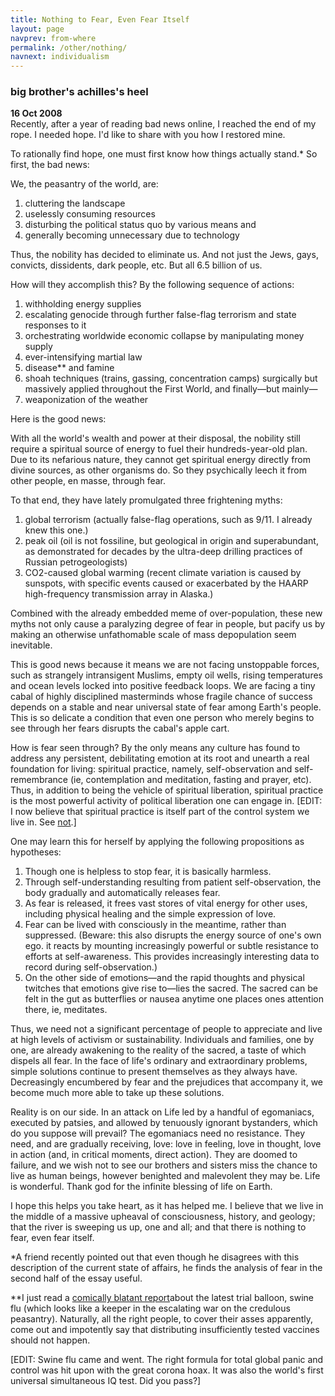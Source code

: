 ```yaml
---
title: Nothing to Fear, Even Fear Itself
layout: page
navprev: from-where
permalink: /other/nothing/
navnext: individualism
---
```


### big brother's achilles's heel

**16 Oct 2008**  
Recently, after a year of reading bad news online, I reached the end of my rope. I needed hope. I'd like to share with you how I restored mine.

To rationally find hope, one must first know how things actually stand.* So first, the bad news:

We, the peasantry of the world, are:

  1. cluttering the landscape
  2. uselessly consuming resources
  3. disturbing the political status quo by various means and
  4. generally becoming unnecessary due to technology

Thus, the nobility has decided to eliminate us. And not just the Jews, gays, convicts, dissidents, dark people, etc. But all 6.5 billion of us.

How will they accomplish this? By the following sequence of actions:

  1. withholding energy supplies
  2. escalating genocide through further false-flag terrorism and state responses to it
  3. orchestrating worldwide economic collapse by manipulating money supply
  4. ever-intensifying martial law
  5. disease** and famine
  6. shoah techniques (trains, gassing, concentration camps) surgically but massively applied throughout the First World, and finally—but mainly—
  7. weaponization of the weather

Here is the good news:

With all the world's wealth and power at their disposal, the nobility still require a spiritual source of energy to fuel their hundreds-year-old plan. Due to its nefarious nature, they cannot get spiritual energy directly from divine sources, as other organisms do. So they psychically leech it from other people, en masse, through fear.

To that end, they have lately promulgated three frightening myths:

  1. global terrorism (actually false-flag operations, such as 9/11. I already knew this one.)
  2. peak oil (oil is not fossiline, but geological in origin and superabundant, as demonstrated for decades by the ultra-deep drilling practices of Russian petrogeologists)
  3. CO2-caused global warming (recent climate variation is caused by sunspots, with specific events caused or exacerbated by the HAARP high-frequency transmission array in Alaska.)

Combined with the already embedded meme of over-population, these new myths not only cause a paralyzing degree of fear in people, but pacify us by making an otherwise unfathomable scale of mass depopulation seem inevitable.

This is good news because it means we are not facing unstoppable forces, such as strangely intransigent Muslims, empty oil wells, rising temperatures and ocean levels locked into positive feedback loops. We are facing a tiny cabal of highly disciplined masterminds whose fragile chance of success depends on a stable and near universal state of fear among Earth's people. This is so delicate a condition that even one person who merely begins to see through her fears disrupts the cabal's apple cart.

How is fear seen through? By the only means any culture has found to address any persistent, debilitating emotion at its root and unearth a real foundation for living: spiritual practice, namely, self-observation and self-remembrance (ie, contemplation and meditation, fasting and prayer, etc). Thus, in addition to being the vehicle of spiritual liberation, spiritual practice is the most powerful activity of political liberation one can engage in. [EDIT: I now believe that spiritual practice is itself part of the control system we live in. See [not](/psychology#not).]

One may learn this for herself by applying the following propositions as hypotheses:

  1. Though one is helpless to stop fear, it is basically harmless.
  2. Through self-understanding resulting from patient self-observation, the body gradually and automatically releases fear.
  3. As fear is released, it frees vast stores of vital energy for other uses, including physical healing and the simple expression of love.
  4. Fear can be lived with consciously in the meantime, rather than suppressed. (Beware: this also disrupts the energy source of one's own ego. it reacts by mounting increasingly powerful or subtle resistance to efforts at self-awareness. This provides increasingly interesting data to record during self-observation.)
  5. On the other side of emotions—and the rapid thoughts and physical twitches that emotions give rise to—lies the sacred. The sacred can be felt in the gut as butterflies or nausea anytime one places ones attention there, ie, meditates.

Thus, we need not a significant percentage of people to appreciate and live at high levels of activism or sustainability. Individuals and families, one by one, are already awakening to the reality of the sacred, a taste of which dispels all fear. In the face of life's ordinary and extraordinary problems, simple solutions continue to present themselves as they always have. Decreasingly encumbered by fear and the prejudices that accompany it, we become much more able to take up these solutions.

Reality is on our side. In an attack on Life led by a handful of egomaniacs, executed by patsies, and allowed by tenuously ignorant bystanders, which do you suppose will prevail? The egomaniacs need no resistance. They need, and are gradually receiving, love: love in feeling, love in thought, love in action (and, in critical moments, direct action). They are doomed to failure, and we wish not to see our brothers and sisters miss the chance to live as human beings, however benighted and malevolent they may be. Life is wonderful. Thank god for the infinite blessing of life on Earth.

I hope this helps you take heart, as it has helped me. I believe that we live in the middle of a massive upheaval of consciousness, history, and geology; that the river is sweeping us up, one and all; and that there is nothing to fear, even fear itself.

*A friend recently pointed out that even though he disagrees with this description of the current state of affairs, he finds the analysis of fear in the second half of the essay useful.

**I just read a [comically blatant report](https://bit.ly/494HyxG)about the latest trial balloon, swine flu (which looks like a keeper in the escalating war on the credulous peasantry). Naturally, all the right people, to cover their asses apparently, come out and impotently say that distributing insufficiently tested vaccines should not happen.

[EDIT: Swine flu came and went. The right formula for total global panic and control was hit upon with the great corona hoax. It was also the world's first universal simultaneous IQ test. Did you pass?]


